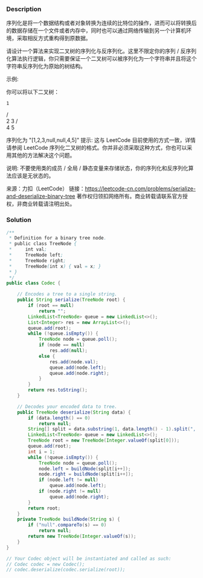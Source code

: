 ### Description

序列化是将一个数据结构或者对象转换为连续的比特位的操作，进而可以将转换后的数据存储在一个文件或者内存中，同时也可以通过网络传输到另一个计算机环境，采取相反方式重构得到原数据。

请设计一个算法来实现二叉树的序列化与反序列化。这里不限定你的序列 / 反序列化算法执行逻辑，你只需要保证一个二叉树可以被序列化为一个字符串并且将这个字符串反序列化为原始的树结构。

示例: 

你可以将以下二叉树：

    1
   / \
  2   3
     / \
    4   5

序列化为 "[1,2,3,null,null,4,5]"
提示: 这与 LeetCode 目前使用的方式一致，详情请参阅 LeetCode 序列化二叉树的格式。你并非必须采取这种方式，你也可以采用其他的方法解决这个问题。

说明: 不要使用类的成员 / 全局 / 静态变量来存储状态，你的序列化和反序列化算法应该是无状态的。

来源：力扣（LeetCode）
链接：https://leetcode-cn.com/problems/serialize-and-deserialize-binary-tree
著作权归领扣网络所有。商业转载请联系官方授权，非商业转载请注明出处。

### Solution
```java
/**
 * Definition for a binary tree node.
 * public class TreeNode {
 *     int val;
 *     TreeNode left;
 *     TreeNode right;
 *     TreeNode(int x) { val = x; }
 * }
 */
public class Codec {

    // Encodes a tree to a single string.
    public String serialize(TreeNode root) {
        if (root == null)
            return "";
        LinkedList<TreeNode> queue = new LinkedList<>();
        List<Integer> res = new ArrayList<>();
        queue.add(root);
        while (!queue.isEmpty()) {
            TreeNode node = queue.poll();
            if (node == null)
                res.add(null);
            else {
                res.add(node.val);
                queue.add(node.left);
                queue.add(node.right);
            }
        }
        return res.toString();
    }

    // Decodes your encoded data to tree.
    public TreeNode deserialize(String data) {
        if (data.length() == 0)
            return null;
        String[] split = data.substring(1, data.length() - 1).split(", ");
        LinkedList<TreeNode> queue = new LinkedList<>();
        TreeNode root = new TreeNode(Integer.valueOf(split[0]));
        queue.add(root);
        int i = 1;
        while (!queue.isEmpty()) {
            TreeNode node = queue.poll();
            node.left = buildNode(split[i++]);
            node.right = buildNode(split[i++]);
            if (node.left != null)
                queue.add(node.left);
            if (node.right != null)
                queue.add(node.right);
        }
        return root;
    }
    private TreeNode buildNode(String s) {
        if ("null".compareTo(s) == 0)
            return null;
        return new TreeNode(Integer.valueOf(s));
    }
}

// Your Codec object will be instantiated and called as such:
// Codec codec = new Codec();
// codec.deserialize(codec.serialize(root));
```

